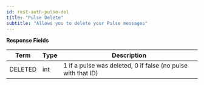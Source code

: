 ```yaml
---
id: rest-auth-pulse-del
title: "Pulse Delete"
subtitle: "Allows you to delete your Pulse messages"
---
```


**Response Fields**

Term | Type | Description
-- | -- | --
DELETED|  int| 1 if a pulse was deleted, 0 if false (no pulse with that ID)
